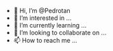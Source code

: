- 👋 Hi, I’m @Pedrotan
- 👀 I’m interested in ...
- 🌱 I’m currently learning ...
- 💞️ I’m looking to collaborate on ...
- 📫 How to reach me ...

<!---
Pedrotan/Pedrotan is a ✨ special ✨ repository because its `README.md` (this file) appears on your GitHub profile.
You can click the Preview link to take a look at your changes.
--->

